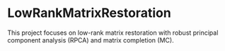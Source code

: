 # LowRankMatrixRestoration
This project focuses on low-rank matrix restoration with robust principal component analysis (RPCA) and matrix completion (MC).
